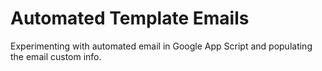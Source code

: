 # Automated Template Emails

Experimenting with automated email  in Google App Script and populating the email custom info.